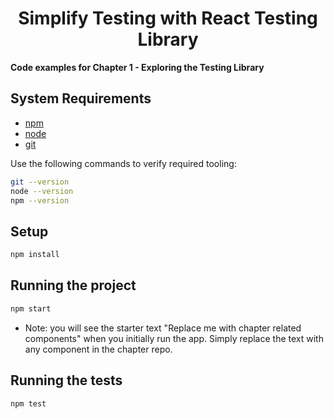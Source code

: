 <div>
  <h1 align="center">Simplify Testing with React Testing Library
  </h1>
  <strong>Code examples for Chapter 1 - Exploring the Testing Library
  </strong>
</div>

## System Requirements

- [npm](https://www.npmjs.com/)
- [node](https://nodejs.org)
- [git](https://git-scm.com/)

Use the following commands to verify required tooling:

```bash
git --version
node --version
npm --version
```

## Setup

```bash
npm install
```

## Running the project

```bash
npm start
```

- Note: you will see the starter text "Replace me with chapter related components" when you initially run the app. Simply replace the text with any component in the chapter repo.

## Running the tests

```bash
npm test
```
